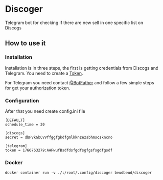 # Discoger

Telegram bot for checking if there are new sell in one specific list on Discogs

## How to use it

### Installation

Installation is in three steps, the first is getting credentials from Discogs and Telegram.
You need to create a [Token](https://www.discogs.com/fr/settings/developers).

For Telegram you need contact [@BotFather](https://t.me/botfather) and follow a few simple steps for get your authorization token.

### Configuration

After that you need create config.ini file

```
[DEFAULT]
schedule_time = 30

[discogs]
secret = dbPVkGbCVVffggfgkdfgmlkknzezsbhmscskncno

[telegram]
token = 1766763279:AAFwufBsdfdsfgdfsgfgsfsgdfgsdf
```

### Docker

```
docker container run -v ./:/root/.config/discoger beudbeud/discoger
```
